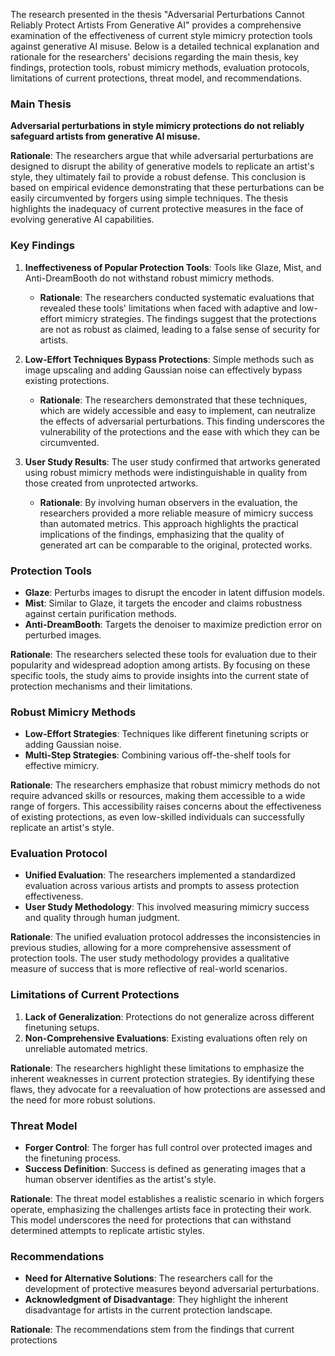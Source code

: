 The research presented in the thesis "Adversarial Perturbations Cannot Reliably Protect Artists From Generative AI" provides a comprehensive examination of the effectiveness of current style mimicry protection tools against generative AI misuse. Below is a detailed technical explanation and rationale for the researchers' decisions regarding the main thesis, key findings, protection tools, robust mimicry methods, evaluation protocols, limitations of current protections, threat model, and recommendations.

### Main Thesis
**Adversarial perturbations in style mimicry protections do not reliably safeguard artists from generative AI misuse.**

**Rationale**: The researchers argue that while adversarial perturbations are designed to disrupt the ability of generative models to replicate an artist's style, they ultimately fail to provide a robust defense. This conclusion is based on empirical evidence demonstrating that these perturbations can be easily circumvented by forgers using simple techniques. The thesis highlights the inadequacy of current protective measures in the face of evolving generative AI capabilities.

### Key Findings
1. **Ineffectiveness of Popular Protection Tools**: Tools like Glaze, Mist, and Anti-DreamBooth do not withstand robust mimicry methods.
   - **Rationale**: The researchers conducted systematic evaluations that revealed these tools' limitations when faced with adaptive and low-effort mimicry strategies. The findings suggest that the protections are not as robust as claimed, leading to a false sense of security for artists.

2. **Low-Effort Techniques Bypass Protections**: Simple methods such as image upscaling and adding Gaussian noise can effectively bypass existing protections.
   - **Rationale**: The researchers demonstrated that these techniques, which are widely accessible and easy to implement, can neutralize the effects of adversarial perturbations. This finding underscores the vulnerability of the protections and the ease with which they can be circumvented.

3. **User Study Results**: The user study confirmed that artworks generated using robust mimicry methods were indistinguishable in quality from those created from unprotected artworks.
   - **Rationale**: By involving human observers in the evaluation, the researchers provided a more reliable measure of mimicry success than automated metrics. This approach highlights the practical implications of the findings, emphasizing that the quality of generated art can be comparable to the original, protected works.

### Protection Tools
- **Glaze**: Perturbs images to disrupt the encoder in latent diffusion models.
- **Mist**: Similar to Glaze, it targets the encoder and claims robustness against certain purification methods.
- **Anti-DreamBooth**: Targets the denoiser to maximize prediction error on perturbed images.

**Rationale**: The researchers selected these tools for evaluation due to their popularity and widespread adoption among artists. By focusing on these specific tools, the study aims to provide insights into the current state of protection mechanisms and their limitations.

### Robust Mimicry Methods
- **Low-Effort Strategies**: Techniques like different finetuning scripts or adding Gaussian noise.
- **Multi-Step Strategies**: Combining various off-the-shelf tools for effective mimicry.

**Rationale**: The researchers emphasize that robust mimicry methods do not require advanced skills or resources, making them accessible to a wide range of forgers. This accessibility raises concerns about the effectiveness of existing protections, as even low-skilled individuals can successfully replicate an artist's style.

### Evaluation Protocol
- **Unified Evaluation**: The researchers implemented a standardized evaluation across various artists and prompts to assess protection effectiveness.
- **User Study Methodology**: This involved measuring mimicry success and quality through human judgment.

**Rationale**: The unified evaluation protocol addresses the inconsistencies in previous studies, allowing for a more comprehensive assessment of protection tools. The user study methodology provides a qualitative measure of success that is more reflective of real-world scenarios.

### Limitations of Current Protections
1. **Lack of Generalization**: Protections do not generalize across different finetuning setups.
2. **Non-Comprehensive Evaluations**: Existing evaluations often rely on unreliable automated metrics.

**Rationale**: The researchers highlight these limitations to emphasize the inherent weaknesses in current protection strategies. By identifying these flaws, they advocate for a reevaluation of how protections are assessed and the need for more robust solutions.

### Threat Model
- **Forger Control**: The forger has full control over protected images and the finetuning process.
- **Success Definition**: Success is defined as generating images that a human observer identifies as the artist's style.

**Rationale**: The threat model establishes a realistic scenario in which forgers operate, emphasizing the challenges artists face in protecting their work. This model underscores the need for protections that can withstand determined attempts to replicate artistic styles.

### Recommendations
- **Need for Alternative Solutions**: The researchers call for the development of protective measures beyond adversarial perturbations.
- **Acknowledgment of Disadvantage**: They highlight the inherent disadvantage for artists in the current protection landscape.

**Rationale**: The recommendations stem from the findings that current protections